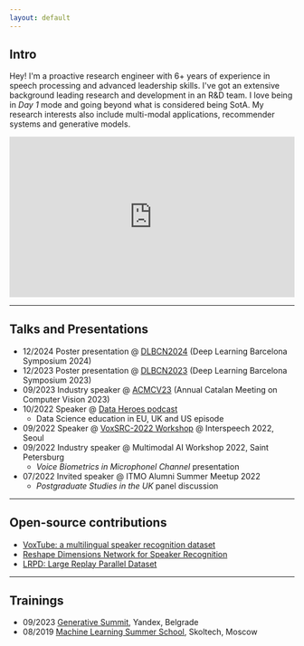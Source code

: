 ```yaml
---
layout: default
---
```


## Intro

Hey! I'm a proactive research engineer with 6+ years of experience in speech processing and advanced leadership skills. I've got an extensive background leading research and development in an R&D team. I love being in *Day 1* mode and going beyond what is considered being SotA. My research interests also include multi-modal applications, recommender systems and generative models.

<div style="position: relative; padding-bottom: 56.25%; height: 0;"><iframe src="https://www.loom.com/embed/a088ac29bff7424f8ad965ce112b7aa2?sid=29307a4b-8464-4ddc-a691-6e6ef77e8e8e" frameborder="0" webkitallowfullscreen mozallowfullscreen allowfullscreen style="position: absolute; top: 0; left: 0; width: 100%; height: 100%;"></iframe></div>

---


## Talks and Presentations
- 12/2024 Poster presentation @ [DLBCN2024](https://sites.google.com/view/dlbcn2024/program/posters) (Deep Learning Barcelona Symposium 2024)
- 12/2023 Poster presentation @ [DLBCN2023](https://sites.google.com/view/dlbcn2023/program/posters) (Deep Learning Barcelona Symposium 2023)
- 09/2023 Industry speaker @ [ACMCV23](https://www.cvc.uab.es/blog/2023/09/20/acmcv-2023-10th-annual-catalan-meeting-on-computer-vision/) (Annual Catalan Meeting on Computer Vision 2023)
- 10/2022 Speaker @ [Data Heroes podcast](https://creators.spotify.com/pod/show/data-heroes/episodes/Data--e1p215g)
    - Data Science education in EU, UK and US episode
- 09/2022 Speaker @ [VoxSRC-2022 Workshop](http://mm.kaist.ac.kr/datasets/voxceleb/voxsrc/data_workshop_2022/videos/video_rdrnd.mp4) @ Interspeech 2022, Seoul
- 09/2022 Industry speaker @ Multimodal AI Workshop 2022, Saint Petersburg
    - *Voice Biometrics in Microphonel Channel* presentation
- 07/2022 Invited speaker @ ITMO Alumni Summer Meetup 2022
    - *Postgraduate Studies in the UK* panel discussion

---


## Open-source contributions
- [VoxTube: a multilingual speaker recognition dataset](https://idrnd.github.io/VoxTube/)
- [Reshape Dimensions Network for Speaker Recognition](https://github.com/IDRnD/ReDimNet)
- [LRPD: Large Replay Parallel Dataset](https://github.com/IDRnD/lrpd-paper-code)

---


## Trainings
- 09/2023 [Generative Summit](https://generativesummit.yandex.ru), Yandex, Belgrade
- 08/2019 [Machine Learning Summer School](https://smiles.skoltech.ru/mlss2019), Skoltech, Moscow

